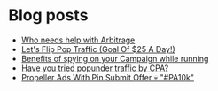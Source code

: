 # Blog posts
<!-- BLOG-POST-LIST:START -->
- [Who needs help with Arbitrage](https://afflift.com/f/threads/who-needs-help-with-arbitrage.10119/)
- [Let&#39;s Flip Pop Traffic &lpar;Goal Of $25 A Day!&rpar;](https://afflift.com/f/threads/lets-flip-pop-traffic-goal-of-25-a-day.10597/)
- [Benefits of spying on your Campaign while running](https://afflift.com/f/threads/benefits-of-spying-on-your-campaign-while-running.8619/)
- [Have you tried popunder traffic by CPA?](https://afflift.com/f/threads/have-you-tried-popunder-traffic-by-cpa.6522/)
- [Propeller Ads With Pin Submit Offer 💀 &quot;#PA10k&quot;](https://afflift.com/f/threads/propeller-ads-with-pin-submit-offer-%F0%9F%92%80-pa10k.8917/)
<!-- BLOG-POST-LIST:END -->
